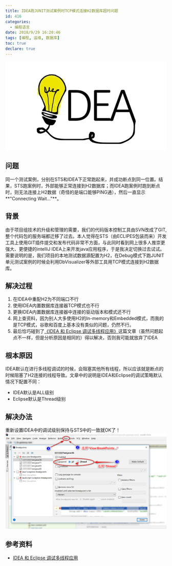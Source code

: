 ```yaml
---
title: IDEA跑JUNIT测试案例时TCP模式连接H2数据库超时问题
id: 416
categories:
  - 编程语言
date: 2018/9/29 16:20:46      
tags: [编程, 运维, 数据库]
toc: true
declare: true
---
```


![img](/img/xjy/p52000.jpg)<br/>

## 问题
同一个测试案例，分别在STS和IDEA下正常跑起来，并成功断点到同一位置。结果，STS跑案例时，外部能够正常连接到H2数据库；而IDEA跑案例时跑到断点时，则无法连接上H2数据（奇怪的是端口能够PING通），然后一直显示**"Connecting Wait..."**。

<!--more-->

## 背景
由于项目组技术的升级和管理的需要，我们的代码版本控制工具由SVN改成了GIT,整个代码包的服务端都迁移了过去。本人觉得在STS（由ECLIPES包装而来）开发工具上使用GIT插件提交和发布代码非常不方面，与此同时看到网上很多人推崇更强大、更便捷的intelliJ IDEA上来开发java应用程序，于是我决定切换过去试试。需要说明的是，我们项目的本地测试数据源配置为H2，在Debug模式下跑JUNIT单元测试案例的时候会利用DbVisualizer等外部工具用TCP模式连接到H2数据库。

## 解决过程
1. 在IDEA中重配H2为不同端口不行
2. 使用IDEA内置数据库连接器TCP模式也不行
3. 更换IDEA内置数据库连接器中连接的驱动版本和模式还不行
4. 网上查资料，因为别人大多使用H2的In-memory和Embedded模式，而我的是TCP模式，谷歌和百度上基本没有类似的问题，仍然不行。
5. 最后恰巧碰到了[《IDEA 和 Eclipse 调试多线程应用》](https://emacsist.github.io/2015/12/03/idea-%E5%92%8C-eclipse-%E8%B0%83%E8%AF%95%E5%A4%9A%E7%BA%BF%E7%A8%8B%E5%BA%94%E7%94%A8/)这篇文章（虽然问题起点不一样，但是分析原因是相同的）得以解决，否则我可能就放弃了IDEA

## 根本原因
IDEA默认在进行多线程调试的时候，会阻塞其他所有线程，所以应该就是断点的时候阻塞了H2连接的线程导致。文章中的说明是IDEA和Eclipse的调试策略默认情况下配置不同：
+ IDEA默认是ALL级别
+ Eclipse默认是Thread级别

## 解决办法
重新设置IDEA中的调试级别保持与STS中的一致就OK了！
![img](/img/xjy/p52002.png)<br/>


## 参考资料
+ [IDEA 和 Eclipse 调试多线程应用](https://emacsist.github.io/2015/12/03/idea-%E5%92%8C-eclipse-%E8%B0%83%E8%AF%95%E5%A4%9A%E7%BA%BF%E7%A8%8B%E5%BA%94%E7%94%A8/)
